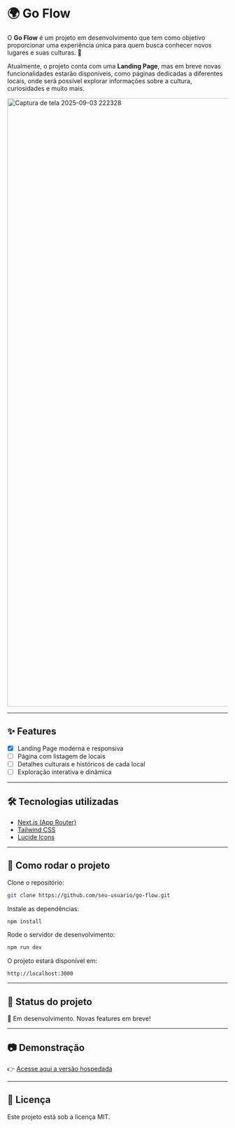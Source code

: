 # 🌍 Go Flow

O **Go Flow** é um projeto em desenvolvimento que tem como objetivo proporcionar uma experiência única para quem busca conhecer novos lugares e suas culturas. 🚀

Atualmente, o projeto conta com uma **Landing Page**, mas em breve novas funcionalidades estarão disponíveis, como páginas dedicadas a diferentes locais, onde será possível explorar informações sobre a cultura, curiosidades e muito mais.

<img width="2560" height="1392" alt="Captura de tela 2025-09-03 222328" src="https://github.com/user-attachments/assets/3d4afb93-0fcf-49a5-ab6f-b0b872befff1" />


---

## ✨ Features

* [x] Landing Page moderna e responsiva
* [ ] Página com listagem de locais
* [ ] Detalhes culturais e históricos de cada local
* [ ] Exploração interativa e dinâmica

---

## 🛠️ Tecnologias utilizadas

* [Next.js (App Router)](https://nextjs.org/)
* [Tailwind CSS](https://tailwindcss.com/)
* [Lucide Icons](https://lucide.dev/)

---

## 🚀 Como rodar o projeto

Clone o repositório:

```bash
git clone https://github.com/seu-usuario/go-flow.git
```

Instale as dependências:

```bash
npm install
```

Rode o servidor de desenvolvimento:

```bash
npm run dev
```

O projeto estará disponível em:

```
http://localhost:3000
```

---

## 📌 Status do projeto

🚧 Em desenvolvimento. Novas features em breve!

---

## 📷 Demonstração

👉 [Acesse aqui a versão hospedada](https://go-flow-weld.vercel.app/)

---

## 📄 Licença

Este projeto está sob a licença MIT.
